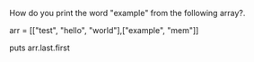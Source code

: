 How do you print the word "example" from the following array?.

arr = [["test", "hello", "world"],["example", "mem"]]

puts arr.last.first
